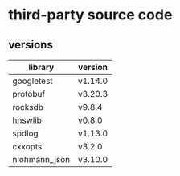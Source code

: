 # third-party source code

## versions

| library | version |
|---|---|
| googletest | v1.14.0 |
| protobuf | v3.20.3 |
| rocksdb | v9.8.4 |
| hnswlib | v0.8.0 |
| spdlog | v1.13.0 |
| cxxopts | v3.2.0 |
| nlohmann_json | v3.10.0 |

